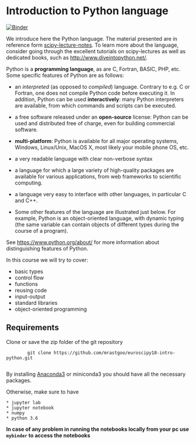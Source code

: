 # Introduction to Python language

[![Binder](https://mybinder.org/badge.svg)](https://mybinder.org/v2/gh/mrastgoo/euroscipy18-intro-python/master)

We introduce here the Python language. 
The material presented are in reference form [scipy-lecture-notes](http://www.scipy-lectures.org/intro/index.html). 
To learn more about the language, consider going through the
excellent tutorials on scipy-lectures as well as dedicated books, such as http://www.diveintopython.net/.

Python is a **programming language**, as are C, Fortran, BASIC, PHP,
etc. Some specific features of Python are as follows:

* an *interpreted* (as opposed to *compiled*) language. Contrary to e.g.
C or Fortran, one does not compile Python code before executing it. In
addition, Python can be used **interactively**: many Python
interpreters are available, from which commands and scripts can be
executed.

* a free software released under an **open-source** license: Python can
be used and distributed free of charge, even for building commercial
software.

* **multi-platform**: Python is available for all major operating
systems, Windows, Linux/Unix, MacOS X, most likely your mobile phone
OS, etc.

* a very readable language with clear non-verbose syntax

* a language for which a large variety of high-quality packages are
available for various applications, from web frameworks to scientific
computing.

* a language very easy to interface with other languages, in particular C
and C++.

* Some other features of the language are illustrated just below. For
example, Python is an object-oriented language, with dynamic typing
(the same variable can contain objects of different types during the
course of a program).



See https://www.python.org/about/ for more information about
distinguishing features of Python.

In this course we will try to cover:
* basic types
* control flow
* functions
* reusing code
* input-output
* standard libraries
* object-oriented programming


## Requirements

Clone or save the zip folder of the git repository
   
```
        git clone https://github.com/mrastgoo/euroscipy18-intro-python.git
        

```

By installing [Anaconda3](https://www.anaconda.com/download/#linux) or miniconda3 you should have all the necessary packages.

Otherwise, make sure to have 

    * jupyter lab
    * jupyter notebook
    * numpy 
    * python 3.6

**In case of any problem in running the notebooks locally from your pc use `mybinder` to access the notebooks**

